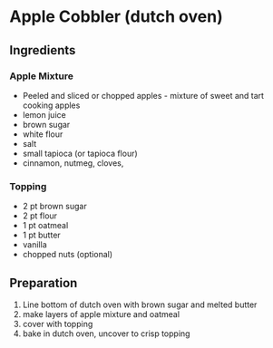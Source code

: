 # Apple Cobbler (dutch oven)

## Ingredients

### Apple Mixture

-  Peeled and sliced or chopped apples - mixture of sweet and tart cooking apples
-  lemon juice
-  brown sugar
-  white flour
-  salt
-  small tapioca (or tapioca flour)
-  cinnamon, nutmeg, cloves,

### Topping

-  2 pt brown sugar
-  2 pt flour
-  1 pt oatmeal
-  1 pt butter
-  vanilla
-  chopped nuts (optional)

## Preparation

1. Line bottom of dutch oven with brown sugar and melted butter
1. make layers of apple mixture and oatmeal
1. cover with topping
1. bake in dutch oven, uncover to crisp topping
